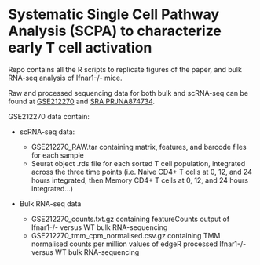 # Systematic Single Cell Pathway Analysis (SCPA) to characterize early T cell activation
Repo contains all the R scripts to replicate figures of the paper, and bulk RNA-seq analysis of Ifnar1-/- mice.

Raw and processed sequencing data for both bulk and scRNA-seq can be found at [GSE212270](https://www.ncbi.nlm.nih.gov/geo/query/acc.cgi?acc=GSE212270) and [SRA PRJNA874734](https://www.ncbi.nlm.nih.gov/Traces/study/?acc=PRJNA874734&o=acc_s%3Aa).

GSE212270 data contain:

- scRNA-seq data:
  - GSE212270_RAW.tar containing matrix, features, and barcode files for each sample
  - Seurat object .rds file for each sorted T cell population, integrated across the three time points (i.e. Naive CD4+ T cells at 0, 12, and 24 hours integrated, then Memory CD4+ T cells at 0, 12, and 24 hours integrated...)

- Bulk RNA-seq data
  - GSE212270_counts.txt.gz containing featureCounts output of Ifnar1-/- versus WT bulk RNA-sequencing
  - GSE212270_tmm_cpm_normalised.csv.gz containing TMM normalised counts per million values of edgeR processed Ifnar1-/- versus WT bulk RNA-sequencing
